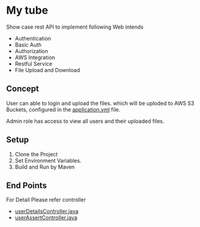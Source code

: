 ﻿# My tube
Show case rest API to implement following Web intends

 - Authentication
 - Basic Auth
 - Authorization
 - AWS Integration
 - Restful Service
 - File Upload and Download

## Concept

User can able to login and upload the files. which will be uploded to  AWS S3 Buckets, configured in the [application.yml](https://github.com/BalajiDany/my-tube/blob/master/src/main/resources/application.yml) file.

Admin role has access to view all  users and their uploaded files.

## Setup
1. Clone the Project
2. Set Environment Variables.
3. Build and Run by Maven

## End Points
For Detail Please refer controller

 - [userDetailsController.java](https://github.com/BalajiDany/my-tube/blob/master/src/main/java/com/showcase/mytube/controller/UserDetailsController.java)
 - [userAssertController.java](https://github.com/BalajiDany/my-tube/blob/master/src/main/java/com/showcase/mytube/controller/UserAssertController.java)

